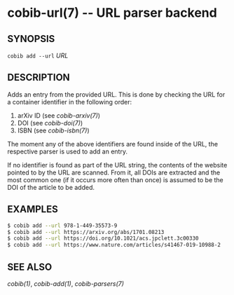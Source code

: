 cobib-url(7) -- URL parser backend
==================================

## SYNOPSIS

`cobib add --url` _URL_

## DESCRIPTION

Adds an entry from the provided URL.
This is done by checking the URL for a container identifier in the following order:

  1. arXiv ID (see *cobib-arxiv(7)*)
  2. DOI (see *cobib-doi(7)*)
  3. ISBN (see *cobib-isbn(7)*)

The moment any of the above identifiers are found inside of the URL, the respective parser is used to add an entry.

If no identifier is found as part of the URL string, the contents of the website pointed to by the URL are scanned.
From it, all DOIs are extracted and the most common one (if it occurs more often than once) is assumed to be the DOI of the article to be added.

## EXAMPLES

```bash
$ cobib add --url 978-1-449-35573-9
$ cobib add --url https://arxiv.org/abs/1701.08213
$ cobib add --url https://doi.org/10.1021/acs.jpclett.3c00330
$ cobib add --url https://www.nature.com/articles/s41467-019-10988-2
```

## SEE ALSO

*cobib(1)*, *cobib-add(1)*, *cobib-parsers(7)*

[//]: # ( vim: set ft=markdown tw=0: )
